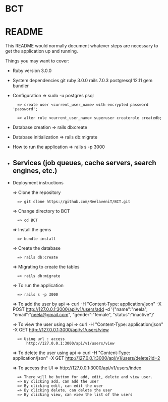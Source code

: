 # BCT

# README

This README would normally document whatever steps are necessary to get the
application up and running.

Things you may want to cover:

* Ruby version
	3.0.0

* System dependencies
	git
        ruby 3.0.0
        rails 7.0.3
        postgresql 12.11
        gem
        bundler

* Configuration
	=> sudo -u postgres psql

        => create user <current_user_name> with encrypted password 'password';

        => alter role <current_user_name> superuser createrole createdb;

* Database creation
	=> rails db:create

* Database initialization
	=> rails db:migrate

* How to run the application
	=> rails s -p 3000
	
* Services (job queues, cache servers, search engines, etc.)
	-

* Deployment instructions

	=> Clone the repository

		=> git clone https://github.com/NeelaveniT/BCT.git

	=> Change directory to BCT

		=> cd BCT

	=> Install the gems  
	
		=> bundle install

	=> Create the database
		
		=> rails db:create

	=> Migrating to create the tables
	
		=> rails db:migrate
	
	=> To run the application

		=> rails s -p 3000	

	=> To add the user by api
		=>  curl -H "Content-Type: application/json" -X POST http://127.0.0.1:3000/api/v1/users/add -d '{"name":"neela", "email":"neela@gmail.com", "gender":"female", "status":"inactive"}'

	=> To view the user using api
		=> curl -H "Content-Type: application/json" -X GET http://127.0.0.1:3000/api/v1/users/view

		=> Using url : access 
			http://127.0.0.1:3000/api/v1/users/view

	=> To delete the user using api
		=> curl -H "Content-Type: application/json" -X GET http://127.0.0.1:3000/api/v1/users/delete?id=2

		 		
	=> To access the UI 
		=> http://127.0.0.1:3000/api/v1/users/index

		=> There will be button for add, edit, delete and view user.
		=> By clicking add, can add the user
		=> By clicking edit, can edit the user
		=> By clicking delete, can delete the user
		=> By clicking view, can view the list of the users

	 
